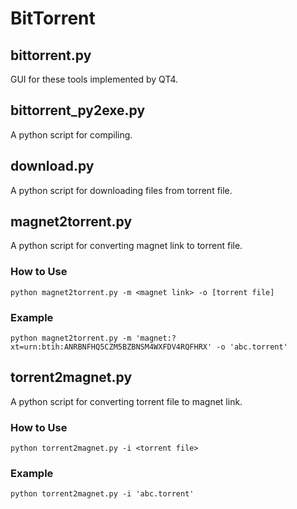 
BitTorrent
======
## **bittorrent.py**
GUI for these tools implemented by QT4.

## **bittorrent_py2exe.py**
A python script for compiling.

## **download.py**
A python script for downloading files from torrent file.

## **magnet2torrent.py**
A python script for converting magnet link to torrent file.
### How to Use
`python magnet2torrent.py -m <magnet link> -o [torrent file]`
### Example
`python magnet2torrent.py -m 'magnet:?xt=urn:btih:ANRBNFHQ5CZM5BZBNSM4WXFDV4RQFHRX' -o 'abc.torrent'`

## **torrent2magnet.py**
A python script for converting torrent file to magnet link.
### How to Use
`python torrent2magnet.py -i <torrent file>`
### Example
`python torrent2magnet.py -i 'abc.torrent'`